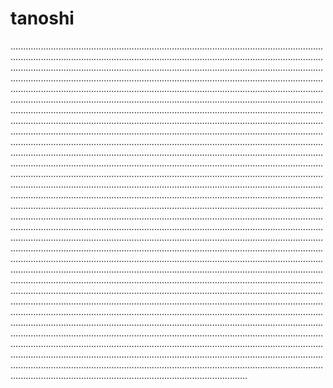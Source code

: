 # tanoshi
..................................................................................................................................................................................................................................................................................................................................................................................................................................................................................................................................................................................................................................................................................................................................................................................................................................................................................................................................................................................................................................................................................................................................................................................................................................................................................................................................................................................................................................................................................................................................................................................................................................................................................................................................................................................................................................................................................................................................................................................................................................................................................................................................................................................................................................................................................................................................................................................................................................................................................................................................................................................................................................................................................................................................................................................................................................................................................................................................................................................................................................................................................................................................................................................................................................................................................................................................................................................................................................................................................................................................................................................................................................................................................................................................................................................................................................................................................................................................................................................................................................................................................................